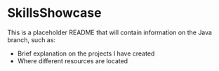 # SkillsShowcase


This is a placeholder README that will contain information on the Java branch, such as:
- Brief explanation on the projects I have created
- Where different resources are located

